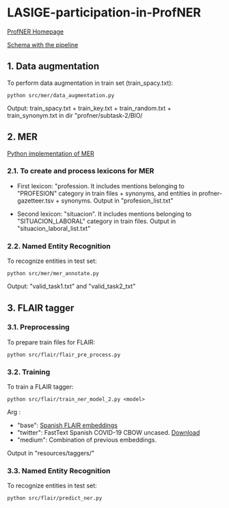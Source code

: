# LASIGE-participation-in-ProfNER

[ProfNER Homepage](https://temu.bsc.es/smm4h-spanish/)

[Schema with the pipeline](https://docs.google.com/presentation/d/1uQNmCLS-81W1j-xsnzrp4NjSLi2iVUu3JFMFtdpmCVU/edit?usp=sharing)

## 1. Data augmentation

To perform data augmentation in train set (train_spacy.txt):

``
python src/mer/data_augmentation.py
``

Output: train_spacy.txt + train_key.txt + train_random.txt + train_synonym.txt in dir "profner/subtask-2/BIO/


## 2. MER

[Python implementation of MER](https://pypi.org/project/merpy/)

### 2.1. To create and process lexicons for MER

- First lexicon: "profession. It includes mentions belonging to "PROFESION" category in train files + synonyms, and entities in profner-gazetteer.tsv + synonyms. Output in "profesion_list.txt"

- Second lexicon: "situacion". It includes mentions belonging to "SITUACION_LABORAL" category in train files. Output in "situacion_laboral_list.txt"


### 2.2. Named Entity Recognition

To recognize entities in test set:

``
python src/mer/mer_annotate.py
``

Output: "valid_task1.txt" and "valid_task2_txt"


## 3. FLAIR tagger

### 3.1. Preprocessing

To prepare train files for FLAIR:

``
python src/flair/flair_pre_process.py 
``

### 3.2. Training

To train a FLAIR tagger:

``
python src/flair/train_ner_model_2.py <model>
``

Arg <model>:
- "base": [Spanish FLAIR embeddings](https://github.com/flairNLP/flair/blob/master/resources/docs/embeddings/FLAIR_EMBEDDINGS.md)
- "twitter": FastText Spanish COVID-19 CBOW uncased. [Download](https://zenodo.org/record/4449930#.YC_gturLdak)
- "medium": Combination of previous embeddings.

Output in "resources/taggers/<model>"

### 3.3. Named Entity Recognition
To recognize entities in test set:

``
python src/flair/predict_ner.py
``

	


